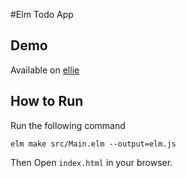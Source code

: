 #Elm Todo App

## Demo

Available on [ellie](https://ellie-app.com/3PqzkWcwGvba1)

## How to Run

Run the following command

`elm make src/Main.elm --output=elm.js`

Then Open `index.html` in your browser.